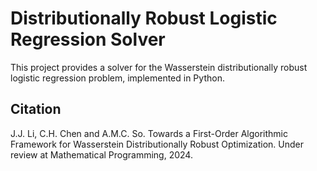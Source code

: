 # Distributionally Robust Logistic Regression Solver

This project provides a solver for the Wasserstein distributionally robust logistic regression problem, implemented in Python.

## Citation

J.J. Li, C.H. Chen and A.M.C. So. Towards a First-Order Algorithmic Framework for Wasserstein Distributionally Robust Optimization. Under review at Mathematical Programming, 2024.
